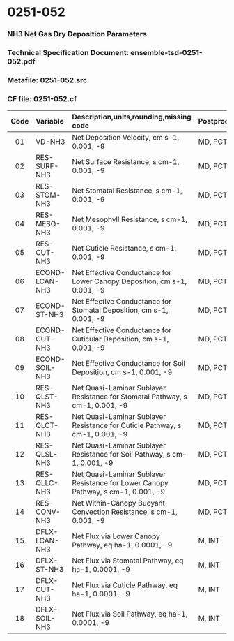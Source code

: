 # 0251-052
### NH3 Net Gas Dry Deposition Parameters
### Technical Specification Document: ensemble-tsd-0251-052.pdf
### Metafile: 0251-052.src
### CF file: 0251-052.cf
|Code|Variable|Description,units,rounding,missing code|Postprocessing|
|:-:|:-|:-|:-|
|01|VD-NH3|Net Deposition Velocity, cm s-1, 0.001, -9|MD, PCT, 50|
|02|RES-SURF-NH3|Net Surface Resistance, s cm-1, 0.001, -9|MD, PCT, 50|
|03|RES-STOM-NH3|Net Stomatal Resistance, s cm-1, 0.001, -9|MD, PCT, 50|
|04|RES-MESO-NH3|Net Mesophyll Resistance, s cm-1, 0.001, -9|MD, PCT, 50|
|05|RES-CUT-NH3|Net Cuticle Resistance, s cm-1, 0.001, -9|MD, PCT, 50|
|06|ECOND-LCAN-NH3|Net Effective Conductance for Lower Canopy Deposition, cm s-1, 0.001, -9|MD, PCT, 50|
|07|ECOND-ST-NH3|Net Effective Conductance for Stomatal Deposition, cm s-1, 0.001, -9|MD, PCT, 50|
|08|ECOND-CUT-NH3|Net Effective Conductance for Cuticular Deposition, cm s-1, 0.001, -9|MD, PCT, 50|
|09|ECOND-SOIL-NH3|Net Effective Conductance for Soil Deposition, cm s-1, 0.001, -9|MD, PCT, 50|
|10|RES-QLST-NH3|Net Quasi-Laminar Sublayer Resistance for Stomatal Pathway, s cm-1, 0.001, -9|MD, PCT, 50|
|11|RES-QLCT-NH3|Net Quasi-Laminar Sublayer Resistance for Cuticle Pathway, s cm-1, 0.001, -9|MD, PCT, 50|
|12|RES-QLSL-NH3|Net Quasi-Laminar Sublayer Resistance for Soil  Pathway, s cm-1, 0.001, -9|MD, PCT, 50|
|13|RES-QLLC-NH3|Net Quasi-Laminar Sublayer Resistance for Lower Canopy Pathway, s cm-1, 0.001, -9|MD, PCT, 50|
|14|RES-CONV-NH3|Net Within-Canopy Buoyant Convection Resistance, s cm-1, 0.001, -9|MD, PCT, 50|
|15|DFLX-LCAN-NH3|Net Flux via Lower Canopy Pathway, eq ha-1, 0.0001, -9|M, INT|
|16|DFLX-ST-NH3|Net Flux via Stomatal Pathway, eq ha-1, 0.0001, -9|M, INT|
|17|DFLX-CUT-NH3|Net Flux via Cuticle Pathway, eq ha-1, 0.0001, -9|M, INT|
|18|DFLX-SOIL-NH3|Net Flux via Soil Pathway, eq ha-1, 0.0001, -9|M, INT|

